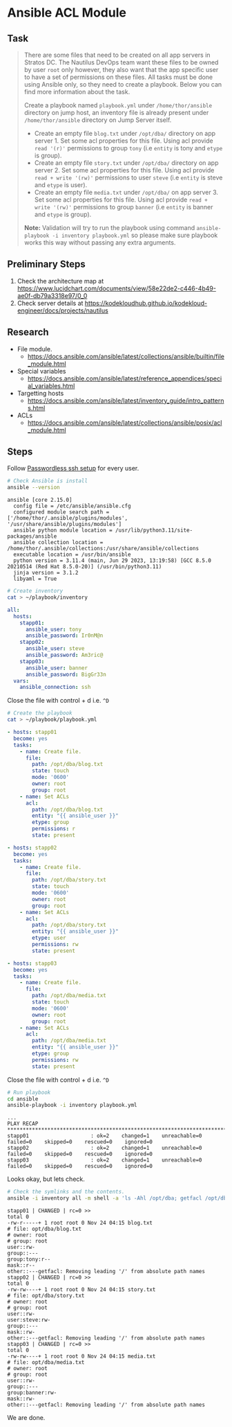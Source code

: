 # Ansible ACL Module

## Task

> There are some files that need to be created on all app servers in Stratos DC. The Nautilus DevOps team want these files to be owned by user `root` only however, they also want that the app specific user to have a set of permissions on these files. All tasks must be done using Ansible only, so they need to create a playbook. Below you can find more information about the task.
>
> Create a playbook named `playbook.yml` under `/home/thor/ansible` directory on jump host, an inventory file is already present under `/home/thor/ansible` directory on Jump Server itself.
>
> * Create an empty file `blog.txt` under `/opt/dba/` directory on app server 1. Set some acl properties for this file. Using acl provide `read '(r)'` permissions to group `tony` (i.e `entity` is tony and `etype` is group).
> * Create an empty file `story.txt` under `/opt/dba/` directory on app server 2. Set some acl properties for this file. Using acl provide `read + write '(rw)'` permissions to user `steve` (i.e `entity` is steve and `etype` is user).
> * Create an empty file `media.txt` under `/opt/dba/` on app server 3. Set some acl properties for this file. Using acl provide `read + write '(rw)'` permissions to group `banner` (i.e `entity` is banner and `etype` is group).
>
> **Note:** Validation will try to run the playbook using command `ansible-playbook -i inventory playbook.yml` so please make sure playbook works this way without passing any extra arguments.


## Preliminary Steps

1. Check the architecture map at https://www.lucidchart.com/documents/view/58e22de2-c446-4b49-ae0f-db79a3318e97/0_0
2. Check server details at https://kodekloudhub.github.io/kodekloud-engineer/docs/projects/nautilus

## Research

* File module.
  * https://docs.ansible.com/ansible/latest/collections/ansible/builtin/file_module.html
* Special variables
  * https://docs.ansible.com/ansible/latest/reference_appendices/special_variables.html
* Targetting hosts
  * https://docs.ansible.com/ansible/latest/inventory_guide/intro_patterns.html
* ACLs
  * https://docs.ansible.com/ansible/latest/collections/ansible/posix/acl_module.html

## Steps

Follow [Passwordless ssh setup](../../linux-system-administrator/networking/passwordless-ssh-access.md) for every user.

```bash
# Check Ansible is install
ansible --version
```

```
ansible [core 2.15.0]
  config file = /etc/ansible/ansible.cfg
  configured module search path = ['/home/thor/.ansible/plugins/modules', '/usr/share/ansible/plugins/modules']
  ansible python module location = /usr/lib/python3.11/site-packages/ansible
  ansible collection location = /home/thor/.ansible/collections:/usr/share/ansible/collections
  executable location = /usr/bin/ansible
  python version = 3.11.4 (main, Jun 29 2023, 13:19:58) [GCC 8.5.0 20210514 (Red Hat 8.5.0-20)] (/usr/bin/python3.11)
  jinja version = 3.1.2
  libyaml = True
```

```bash
# Create inventory
cat > ~/playbook/inventory
```

```yaml
all:
  hosts:
    stapp01:
      ansible_user: tony
      ansible_password: Ir0nM@n
    stapp02:
      ansible_user: steve
      ansible_password: Am3ric@
    stapp03:
      ansible_user: banner
      ansible_password: BigGr33n
  vars:
    ansible_connection: ssh
```

Close the file with control + d i.e. `^D`

```bash
# Create the playbook
cat > ~/playbook/playbook.yml
```

```yaml
- hosts: stapp01
  become: yes
  tasks:
    - name: Create file.
      file:
        path: /opt/dba/blog.txt
        state: touch
        mode: '0600'
        owner: root
        group: root
    - name: Set ACLs
      acl:
        path: /opt/dba/blog.txt
        entity: "{{ ansible_user }}"
        etype: group
        permissions: r
        state: present

- hosts: stapp02
  become: yes
  tasks:
    - name: Create file.
      file:
        path: /opt/dba/story.txt
        state: touch
        mode: '0600'
        owner: root
        group: root
    - name: Set ACLs
      acl:
        path: /opt/dba/story.txt
        entity: "{{ ansible_user }}"
        etype: user
        permissions: rw
        state: present

- hosts: stapp03
  become: yes
  tasks:
    - name: Create file.
      file:
        path: /opt/dba/media.txt
        state: touch
        mode: '0600'
        owner: root
        group: root
    - name: Set ACLs
      acl:
        path: /opt/dba/media.txt
        entity: "{{ ansible_user }}"
        etype: group
        permissions: rw
        state: present

```

Close the file with control + d i.e. `^D`

```bash
# Run playbook
cd ansible
ansible-playbook -i inventory playbook.yml
```

```
...
PLAY RECAP *************************************************************************************************************************************
stapp01                    : ok=2    changed=1    unreachable=0    failed=0    skipped=0    rescued=0    ignored=0
stapp02                    : ok=2    changed=1    unreachable=0    failed=0    skipped=0    rescued=0    ignored=0
stapp03                    : ok=2    changed=1    unreachable=0    failed=0    skipped=0    rescued=0    ignored=0
```

Looks okay, but lets check.

```bash
# Check the symlinks and the contents.
ansible -i inventory all -m shell -a 'ls -Ahl /opt/dba; getfacl /opt/dba/*' -f 1
```

```
stapp01 | CHANGED | rc=0 >>
total 0
-rw-r-----+ 1 root root 0 Nov 24 04:15 blog.txt
# file: opt/dba/blog.txt
# owner: root
# group: root
user::rw-
group::---
group:tony:r--
mask::r--
other::---getfacl: Removing leading '/' from absolute path names
stapp02 | CHANGED | rc=0 >>
total 0
-rw-rw----+ 1 root root 0 Nov 24 04:15 story.txt
# file: opt/dba/story.txt
# owner: root
# group: root
user::rw-
user:steve:rw-
group::---
mask::rw-
other::---getfacl: Removing leading '/' from absolute path names
stapp03 | CHANGED | rc=0 >>
total 0
-rw-rw----+ 1 root root 0 Nov 24 04:15 media.txt
# file: opt/dba/media.txt
# owner: root
# group: root
user::rw-
group::---
group:banner:rw-
mask::rw-
other::---getfacl: Removing leading '/' from absolute path names
```

We are done.
